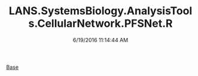 ﻿---
title: LANS.SystemsBiology.AnalysisTools.CellularNetwork.PFSNet.R
date: 6/19/2016 11:14:44 AM
---

[Base](T-LANS.SystemsBiology.AnalysisTools.CellularNetwork.PFSNet.R.Base.html)
